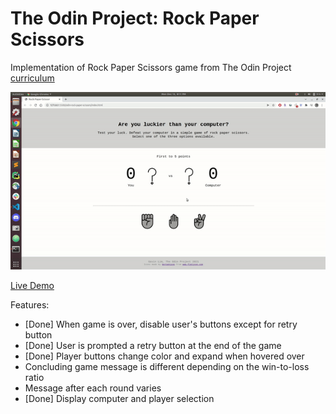 # The Odin Project: Rock Paper Scissors

Implementation of Rock Paper Scissors game from The Odin Project [curriculum](https://www.theodinproject.com/)

![Demo gif](demo.gif)

[Live Demo](http://gavinslim.com/odin-rock-paper-scissors/)

Features:
- [Done] When game is over, disable user's buttons except for retry button
- [Done] User is prompted a retry button at the end of the game
- [Done] Player buttons change color and expand when hovered over
- Concluding game message is different depending on the win-to-loss ratio
- Message after each round varies
- [Done] Display computer and player selection
